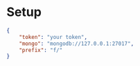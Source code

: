 # Setup

```json
{
    "token": "your token",
    "mongo": "mongodb://127.0.0.1:27017",
    "prefix": "f/"
}
```